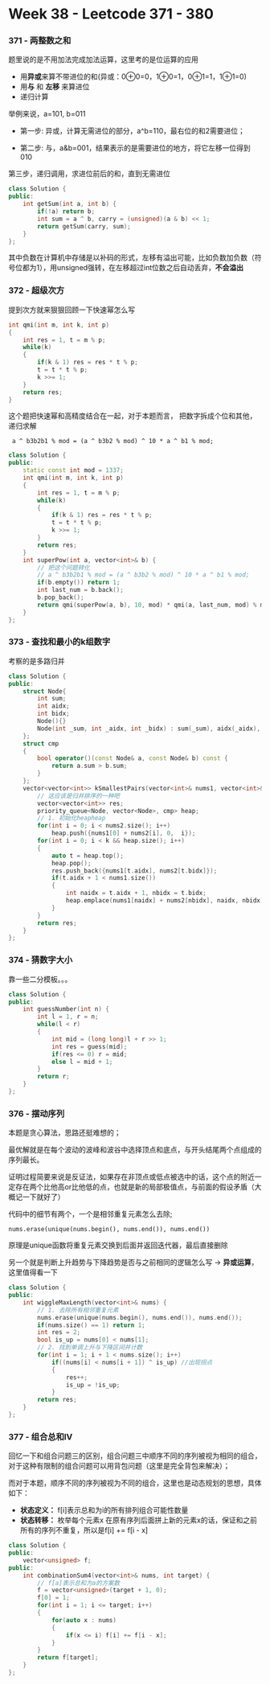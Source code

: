 <!--
 * @Description: 
 * @Versions: 
 * @Author: Vernon Cui
 * @Github: https://github.com/vernon97
 * @Date: 2021-06-17 00:32:32
 * @LastEditors: Vernon Cui
 * @LastEditTime: 2022-01-16 17:11:31
 * @FilePath: /Leetcode-notes/notes/week38.md
-->
# Week 38 - Leetcode 371 - 380

### 371 - 两整数之和

题里说的是不用加法完成加法运算，这里考的是位运算的应用

- 用**异或**来算不带进位的和(异或：0⊕0=0，1⊕0=1，0⊕1=1，1⊕1=0)
- 用**与** 和 **左移** 来算进位
- 递归计算

举例来说，a=101, b=011

- 第一步: 异或，计算无需进位的部分，a^b=110，最右位的和2需要进位；

- 第二步: 与，a&b=001，结果表示的是需要进位的地方，将它左移一位得到010

第三步，递归调用，求进位前后的和，直到无需进位

```cpp
class Solution {
public:
    int getSum(int a, int b) {
        if(!a) return b;
        int sum = a ^ b, carry = (unsigned)(a & b) << 1;
        return getSum(carry, sum);
    }
};
```

其中负数在计算机中存储是以补码的形式，左移有溢出可能，比如负数加负数（符号位都为1），用unsigned强转，在左移超过int位数之后自动丢弃，**不会溢出**


### 372 - 超级次方

提到次方就来狠狠回顾一下快速幂怎么写

```cpp
int qmi(int m, int k, int p)
{
    int res = 1, t = m % p;
    while(k)
    {
        if(k & 1) res = res * t % p;
        t = t * t % p;
        k >>= 1;
    }
    return res;
}
```

这个题把快速幂和高精度结合在一起，对于本题而言， 把数字拆成个位和其他，递归求解

` a ^ b3b2b1 % mod = (a ^ b3b2 % mod) ^ 10 * a ^ b1 % mod;`


```cpp
class Solution {
public:
    static const int mod = 1337;
    int qmi(int m, int k, int p)
    {
        int res = 1, t = m % p;
        while(k)
        {
            if(k & 1) res = res * t % p;
            t = t * t % p;
            k >>= 1;
        }
        return res;
    }
    int superPow(int a, vector<int>& b) {
        // 把这个问题转化
        // a ^ b3b2b1 % mod = (a ^ b3b2 % mod) ^ 10 * a ^ b1 % mod;
        if(b.empty()) return 1;
        int last_num = b.back();
        b.pop_back();
        return qmi(superPow(a, b), 10, mod) * qmi(a, last_num, mod) % mod; 
    }
};
```

### 373 - 查找和最小的k组数字

考察的是多路归并

```cpp
class Solution {
public:
    struct Node{
        int sum;
        int aidx;
        int bidx;
        Node(){}
        Node(int _sum, int _aidx, int _bidx) : sum(_sum), aidx(_aidx), bidx(_bidx){}
    };
    struct cmp
    {
        bool operator()(const Node& a, const Node& b) const {
            return a.sum > b.sum;
        }
    };
    vector<vector<int>> kSmallestPairs(vector<int>& nums1, vector<int>& nums2, int k) {
        // 这应该是归并排序的一种吧
        vector<vector<int>> res;
        priority_queue<Node, vector<Node>, cmp> heap;
        // 1. 初始化heapheap
        for(int i = 0; i < nums2.size(); i++)
            heap.push({nums1[0] + nums2[i], 0,  i});
        for(int i = 0; i < k && heap.size(); i++)
        {
            auto t = heap.top();
            heap.pop();
            res.push_back({nums1[t.aidx], nums2[t.bidx]});
            if(t.aidx + 1 < nums1.size())
            {
                int naidx = t.aidx + 1, nbidx = t.bidx;
                heap.emplace(nums1[naidx] + nums2[nbidx], naidx, nbidx);
            }
        }
        return res;
    }
};
```

### 374 - 猜数字大小

靠一些二分模板。。。

```cpp
class Solution {
public:
    int guessNumber(int n) {
        int l = 1, r = n;
        while(l < r)
        {
            int mid = (long long)l + r >> 1;
            int res = guess(mid);
            if(res <= 0) r = mid;
            else l = mid + 1;
        }
        return r;
    }
};
```

### 376 - 摆动序列

本题是贪心算法，思路还挺难想的；

最优解就是在每个波动的波峰和波谷中选择顶点和底点，与开头结尾两个点组成的序列最长。

证明过程简要来说是反证法，如果存在非顶点或低点被选中的话，这个点的附近一定存在两个比他高or比他低的点，也就是新的局部极值点，与前面的假设矛盾（大概记一下就好了）

代码中的细节有两个，一个是相邻重复元素怎么去除;

`nums.erase(unique(nums.begin(), nums.end()), nums.end())`

原理是unique函数将重复元素交换到后面并返回迭代器，最后直接删除

另一个就是判断上升趋势与下降趋势是否与之前相同的逻辑怎么写 -> **异或运算**，这里值得看一下


```cpp
class Solution {
public:
    int wiggleMaxLength(vector<int>& nums) {
        // 1. 去除所有相邻重复元素
        nums.erase(unique(nums.begin(), nums.end()), nums.end());
        if(nums.size() == 1) return 1;
        int res = 2;
        bool is_up = nums[0] < nums[1];
        // 2. 找到单调上升与下降区间并计数
        for(int i = 1; i + 1 < nums.size(); i++)
            if((nums[i] < nums[i + 1]) ^ is_up) //出现拐点
            {
                res++;
                is_up = !is_up;
            }
        return res;
    }
};
```

### 377 - 组合总和IV

回忆一下和组合问题三的区别，组合问题三中顺序不同的序列被视为相同的组合，对于这种有限制的组合问题可以用背包问题（这里是完全背包来解决）；

而对于本题，顺序不同的序列被视为不同的组合，这里也是动态规划的思想，具体如下：

- **状态定义：** f[i]表示总和为i的所有排列组合可能性数量
- **状态转移：** 枚举每个元素x 在原有序列后面拼上新的元素x的话，保证和之前所有的序列不重复，所以是f[i] += f[i - x]

```cpp
class Solution {
public:
    vector<unsigned> f;
public:
    int combinationSum4(vector<int>& nums, int target) {
        // f[a]表示总和为a的方案数
        f = vector<unsigned>(target + 1, 0);
        f[0] = 1;
        for(int i = 1; i <= target; i++)
        {
            for(auto x : nums)
            {
                if(x <= i) f[i] += f[i - x]; 
            }
        }
        return f[target];
    }
};
```